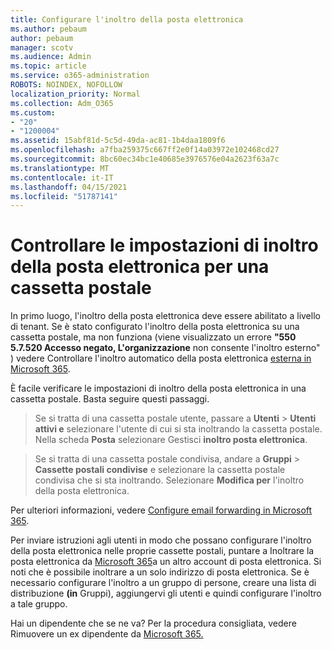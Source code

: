 ```yaml
---
title: Configurare l'inoltro della posta elettronica
ms.author: pebaum
author: pebaum
manager: scotv
ms.audience: Admin
ms.topic: article
ms.service: o365-administration
ROBOTS: NOINDEX, NOFOLLOW
localization_priority: Normal
ms.collection: Adm_O365
ms.custom:
- "20"
- "1200004"
ms.assetid: 15abf81d-5c5d-49da-ac81-1b4daa1809f6
ms.openlocfilehash: a7fba259375c667ff2e0f14a03972e102468cd27
ms.sourcegitcommit: 8bc60ec34bc1e40685e3976576e04a2623f63a7c
ms.translationtype: MT
ms.contentlocale: it-IT
ms.lasthandoff: 04/15/2021
ms.locfileid: "51787141"
---
```

# <a name="check-the-email-forwarding-settings-for-a-mailbox"></a>Controllare le impostazioni di inoltro della posta elettronica per una cassetta postale

In primo luogo, l'inoltro della posta elettronica deve essere abilitato a livello di tenant. Se è stato configurato l'inoltro della posta elettronica su una cassetta postale, ma non funziona (viene visualizzato un errore **"550 5.7.520 Accesso negato, L'organizzazione** non consente l'inoltro esterno" ) vedere Controllare l'inoltro automatico della posta elettronica [esterna in Microsoft 365](https://docs.microsoft.com/microsoft-365/security/office-365-security/external-email-forwarding?view=o365-worldwide).

È facile verificare le impostazioni di inoltro della posta elettronica in una cassetta postale. Basta seguire questi passaggi.
  
> Se si tratta di una cassetta postale utente, passare a **Utenti** \> **Utenti attivi e** selezionare l'utente di cui si sta inoltrando la cassetta postale. Nella scheda **Posta** selezionare Gestisci **inoltro posta elettronica**.

> Se si tratta di una cassetta postale condivisa, andare a **Gruppi** \> **Cassette postali condivise** e selezionare la cassetta postale condivisa che si sta inoltrando. Selezionare **Modifica per** l'inoltro della posta elettronica.

Per ulteriori informazioni, vedere [Configure email forwarding in Microsoft 365](https://docs.microsoft.com/microsoft-365/admin/email/configure-email-forwarding).
  
Per inviare istruzioni agli utenti in modo che possano configurare l'inoltro della posta elettronica nelle proprie cassette postali, puntare a Inoltrare la posta elettronica da [Microsoft 365](https://support.office.com/article/Forward-email-from-Office-365-to-another-email-account-1ed4ee1e-74f8-4f53-a174-86b748ff6a0e)a un altro account di posta elettronica. Si noti che è possibile inoltrare a un solo indirizzo di posta elettronica. Se è necessario configurare l'inoltro a un gruppo di persone, creare una lista di distribuzione **(in** Gruppi), aggiungervi gli utenti e quindi configurare l'inoltro a tale gruppo.
  
Hai un dipendente che se ne va? Per la procedura consigliata, vedere Rimuovere un ex dipendente da [Microsoft 365.](https://docs.microsoft.com/microsoft-365/admin/add-users/remove-former-employee)